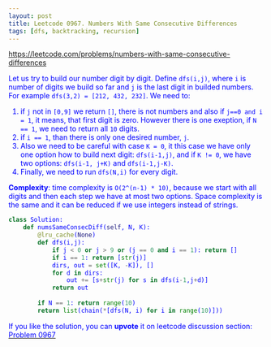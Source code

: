```yaml
---
layout: post
title: Leetcode 0967. Numbers With Same Consecutive Differences
tags: [dfs, backtracking, recursion]
---
```


<a href="https://leetcode.com/problems/numbers-with-same-consecutive-differences"> <font color = blue>https://leetcode.com/problems/numbers-with-same-consecutive-differences

Let us try to build our number digit by digit. Define `dfs(i,j)`, where `i` is number of digits we build so far and `j` is the last digit in builded numbers. For example `dfs(3,2) = [212, 432, 232]`. We need to:

1. if `j` not in `[0,9]` we return `[]`, there is not numbers and also if `j==0 and i = 1`, it means, that first digit is zero. However there is one exeption, if `N == 1`, we need to return all `10` digits.
2. if `i == 1`, than there is only one desired number, `j`.
3. Also we need to be careful with case `K = 0`, it this case we have only one option how to build next digit: `dfs(i-1,j)`, and if `K != 0`, we have two options: `dfs(i-1, j+K)` and `dfs(i-1,j-K)`.
4. Finally, we need to run `dfs(N,i)` for every digit.

**Complexity**: time complexity is `O(2^(n-1) * 10)`, because we start with all digits and then each step we have at most two options. Space complexity is the same and it can be reduced if we use integers instead of strings.

```python
class Solution:
    def numsSameConsecDiff(self, N, K):
        @lru_cache(None)
        def dfs(i,j):
            if j < 0 or j > 9 or (j == 0 and i == 1): return []
            if i == 1: return [str(j)]
            dirs, out = set([K, -K]), []
            for d in dirs:
                out += [s+str(j) for s in dfs(i-1,j+d)]
            return out
        
        if N == 1: return range(10)
        return list(chain(*[dfs(N, i) for i in range(10)]))
```

If you like the solution, you can **upvote** it on leetcode discussion section:<a href="https://leetcode.com/problems/numbers-with-same-consecutive-differences/discuss/798436/python-dfsdp-solution-explained"> <font color = blue>Problem 0967
